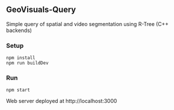 ## GeoVisuals-Query
Simple query of spatial and video segmentation using R-Tree (C++ backends)

### Setup
```
npm install
npm run buildDev
```

### Run
```
npm start
```
Web server deployed at http://localhost:3000